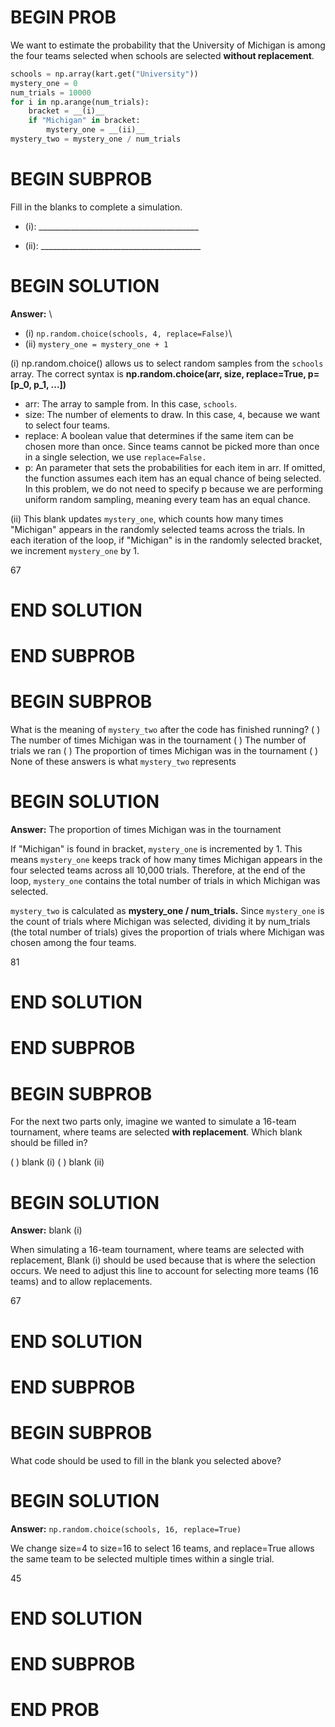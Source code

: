 # BEGIN PROB

We want to estimate the probability that the University of Michigan is among the four teams selected when schools are selected **without replacement**.

```python
schools = np.array(kart.get("University"))
mystery_one = 0
num_trials = 10000
for i in np.arange(num_trials):
    bracket = __(i)__
    if "Michigan" in bracket:
        mystery_one = __(ii)__
mystery_two = mystery_one / num_trials
```

# BEGIN SUBPROB

Fill in the blanks to complete a simulation.

- (i):  ________________________________________
  

- (ii): ________________________________________
  

# BEGIN SOLUTION

**Answer:** \

- (i) ```np.random.choice(schools, 4, replace=False)```\
- (ii) ```mystery_one = mystery_one + 1```

(i) np.random.choice() allows us to select random samples from the `schools` array. The correct syntax is **np.random.choice(arr, size, replace=True, p=[p_0, p_1, ...])**

- arr: The array to sample from. In this case, `schools`.
- size: The number of elements to draw. In this case, `4`, because we want to select four teams.
- replace: A boolean value that determines if the same item can be chosen more than once. Since teams cannot be picked more than once in a single selection, we use `replace=False.`
- p: An parameter that sets the probabilities for each item in arr. If omitted, the function assumes each item has an equal chance of being selected. In this problem, we do not need to specify p because we are performing uniform random sampling, meaning every team has an equal chance.

(ii) This blank updates ```mystery_one```, which counts how many times "Michigan" appears in the randomly selected teams across the trials. In each iteration of the loop, if "Michigan" is in the randomly selected bracket, we increment ```mystery_one``` by 1.

<average>67</average>

# END SOLUTION

# END SUBPROB

# BEGIN SUBPROB

What is the meaning of `mystery_two` after the code has finished running?
( ) The number of times Michigan was in the tournament
( ) The number of trials we ran
( ) The proportion of times Michigan was in the tournament
( ) None of these answers is what `mystery_two` represents

# BEGIN SOLUTION

**Answer:** The proportion of times Michigan was in the tournament

If "Michigan" is found in bracket,  ```mystery_one``` is incremented by 1. This means ```mystery_one``` keeps track of how many times Michigan appears in the four selected teams across all 10,000 trials.
Therefore, at the end of the loop, ```mystery_one``` contains the total number of trials in which Michigan was selected.

```mystery_two``` is calculated as **mystery_one / num_trials.**
Since ```mystery_one``` is the count of trials where Michigan was selected, dividing it by num_trials (the total number of trials) gives the proportion of trials where Michigan was chosen among the four teams.

<average>81</average>

# END SOLUTION

# END SUBPROB

# BEGIN SUBPROB

For the next two parts only, imagine we wanted to simulate a 16-team tournament, where teams are selected **with replacement**. Which blank should be filled in?

( ) blank (i)
( ) blank (ii)

# BEGIN SOLUTION

**Answer:** blank (i)

When simulating a 16-team tournament, where teams are selected with replacement, Blank (i) should be used because that is where the selection occurs. We need to adjust this line to account for selecting more teams (16 teams) and to allow replacements. 

<average>67</average>

# END SOLUTION

# END SUBPROB

# BEGIN SUBPROB

What code should be used to fill in the blank you selected above?

# BEGIN SOLUTION

**Answer:**  ```np.random.choice(schools, 16, replace=True)```

We change size=4 to size=16 to select 16 teams, and replace=True allows the same team to be selected multiple times within a single trial.

<average>45</average>

# END SOLUTION

# END SUBPROB

# END PROB
